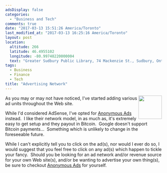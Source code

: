 ```yaml
---
adsDisplay: false
categories:
  - "Business and Tech"
comments: true
date: "2017-03-13 15:51:26 America/Toronto"
last_modified_at: "2017-03-13 16:25:16 America/Toronto"
layout: post
location:
  altitude: 266
  latitude: 46.4955102
  longitude: -80.99748220000004
  text: "Greater Sudbury Public Library, 74 Mackenzie St., Sudbury, Ontario, P3C 4X8, Canada"
tags:
  - Business
  - Finance
  - Tech
title: "Advertising Network"
---
```


<img alt="" height="75" src="{{ site.uri.assets }}/blog/2017/03/13/advertising-network/project-revenue_75x75.png" style="border: 0px; float: right;" width="75" />
As you may or may not have noticed, I've started adding various ad units throughout the Web site.

While I'd considered AdSense, I've opted for <a href="{{ site.uri.shortURL }}/Anonymous-Ads" target="_blank" title="Anonymous Ads">Anonymous Ads</a> instead.&nbsp; I
like their network model, in as much as, it's extremely easy to get setup and they payout in Bitcoin.&nbsp; Google doesn't support Bitcoin
payments&hellip;&nbsp; Something which is unlikely to change in the foreseeable future.

While I can't explicitly tell you to click on the ad(s), nor would I ever do so, I would suggest that you feel free to click on any ad(s) which happen to
tickle your fancy.&nbsp; Should you be looking for an ad network and/or revenue source for your own Web site(s), and/or be wanting to advertise your own
thing(s), be sure to checkout <a href="{{ site.uri.shortURL }}/Anonymous-Ads" target="_blank" title="Anonymous Ads">Anonymous Ads</a> for yourself.
